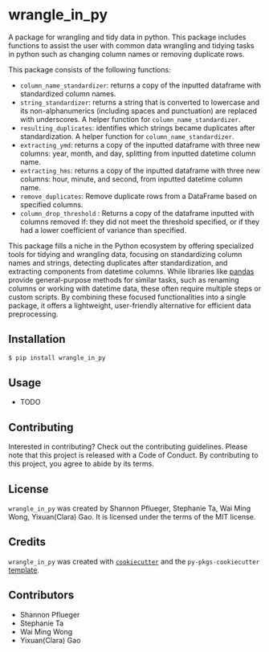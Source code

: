 # wrangle_in_py

A package for wrangling and tidy data in python. This package includes functions to assist the user with common data wrangling and tidying tasks in python such as changing column names or removing duplicate rows. 

This package consists of the following functions:
- `column_name_standardizer`: returns a copy of the inputted dataframe with standardized column names.
- `string_standardizer`: returns a string that is converted to lowercase and its non-alphanumerics (including spaces and punctuation) are replaced with underscores. A helper function for `column_name_standardizer`.
- `resulting_duplicates`: identifies which strings became duplicates after standardization. A helper function for `column_name_standardizer`.
- `extracting_ymd`: returns a copy of the inputted dataframe with three new columns: year, month, and day, splitting from inputted datetime column name.
- `extracting_hms`: returns a copy of the inputted dataframe with three new columns: hour, minute, and second, from inputted datetime column name.
- `remove_duplicates`: Remove duplicate rows from a DataFrame based on specified columns.
- `column_drop_threshold` : Returns a copy of the dataframe inputted with columns removed if: they did not meet the threshold specified, 
    or if they had a lower coefficient of variance than specified.

This package fills a niche in the Python ecosystem by offering specialized tools for tidying and wrangling data, focusing on standardizing column names and strings, detecting duplicates after standardization, and extracting components from datetime columns. While libraries like [pandas](https://pypi.org/project/pandas/) provide general-purpose methods for similar tasks, such as renaming columns or working with datetime data, these often require multiple steps or custom scripts. By combining these focused functionalities into a single package, it offers a lightweight, user-friendly alternative for efficient data preprocessing.


## Installation

```bash
$ pip install wrangle_in_py
```

## Usage

- TODO

## Contributing

Interested in contributing? Check out the contributing guidelines. Please note that this project is released with a Code of Conduct. By contributing to this project, you agree to abide by its terms.

## License

`wrangle_in_py` was created by Shannon Pflueger, Stephanie Ta, Wai Ming Wong, Yixuan(Clara) Gao. It is licensed under the terms of the MIT license.

## Credits

`wrangle_in_py` was created with [`cookiecutter`](https://cookiecutter.readthedocs.io/en/latest/) and the `py-pkgs-cookiecutter` [template](https://github.com/py-pkgs/py-pkgs-cookiecutter).

## Contributors
- Shannon Pflueger
- Stephanie Ta
- Wai Ming Wong
- Yixuan(Clara) Gao

